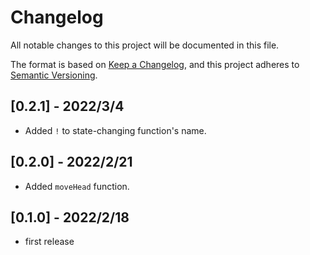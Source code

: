 # Changelog

All notable changes to this project will be documented in this file.

The format is based on [Keep a Changelog](https://keepachangelog.com/en/1.0.0/),
and this project adheres to [Semantic Versioning](https://semver.org/spec/v2.0.0.html).

## [0.2.1] - 2022/3/4

- Added `!` to state-changing function's name.

## [0.2.0] - 2022/2/21

- Added `moveHead` function.

## [0.1.0] - 2022/2/18

- first release
